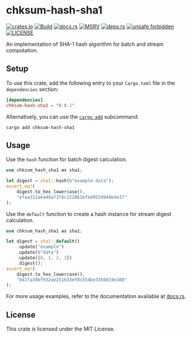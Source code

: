 # chksum-hash-sha1

[![crates.io](https://img.shields.io/crates/v/chksum-hash-sha1?style=flat-square&logo=rust "crates.io")](https://crates.io/crates/chksum-hash-sha1)
[![Build](https://img.shields.io/github/actions/workflow/status/chksum-rs/hash-sha1/rust.yml?branch=master&style=flat-square&logo=github "Build")](https://github.com/chksum-rs/hash-sha1/actions/workflows/rust.yml)
[![docs.rs](https://img.shields.io/docsrs/chksum-hash-sha1?style=flat-square&logo=docsdotrs "docs.rs")](https://docs.rs/chksum-hash-sha1/)
[![MSRV](https://img.shields.io/badge/MSRV-1.63.0-informational?style=flat-square "MSRV")](https://github.com/chksum-rs/hash-sha1/blob/master/Cargo.toml)
[![deps.rs](https://deps.rs/crate/chksum-hash-sha1/0.0.1/status.svg?style=flat-square "deps.rs")](https://deps.rs/crate/chksum-hash-sha1/0.0.1)
[![unsafe forbidden](https://img.shields.io/badge/unsafe-forbidden-success.svg?style=flat-square "unsafe forbidden")](https://github.com/rust-secure-code/safety-dance)
[![LICENSE](https://img.shields.io/github/license/chksum-rs/hash-sha1?style=flat-square "LICENSE")](https://github.com/chksum-rs/hash-sha1/blob/master/LICENSE)

An implementation of SHA-1 hash algorithm for batch and stream computation.

## Setup

To use this crate, add the following entry to your `Cargo.toml` file in the `dependencies` section:

```toml
[dependencies]
chksum-hash-sha1 = "0.0.1"
```

Alternatively, you can use the [`cargo add`](https://doc.rust-lang.org/cargo/commands/cargo-add.html) subcommand:

```shell
cargo add chksum-hash-sha1
```

## Usage

Use the `hash` function for batch digest calculation.

```rust
use chksum_hash_sha1 as sha1;

let digest = sha1::hash(b"example data");
assert_eq!(
    digest.to_hex_lowercase(),
    "efaa311ae448a7374c122061bfed952d940e9e37"
);
```

Use the `default` function to create a hash instance for stream digest calculation.

```rust
use chksum_hash_sha1 as sha1;

let digest = sha1::default()
    .update("example")
    .update(b"data")
    .update([0, 1, 2, 3])
    .digest();
assert_eq!(
    digest.to_hex_lowercase(),
    "041fa30bf932ae251b33ef8c554be33bb819e380"
);
```

For more usage examples, refer to the documentation available at [docs.rs](https://docs.rs/chksum-hash-sha1/).

## License

This crate is licensed under the MIT License.
